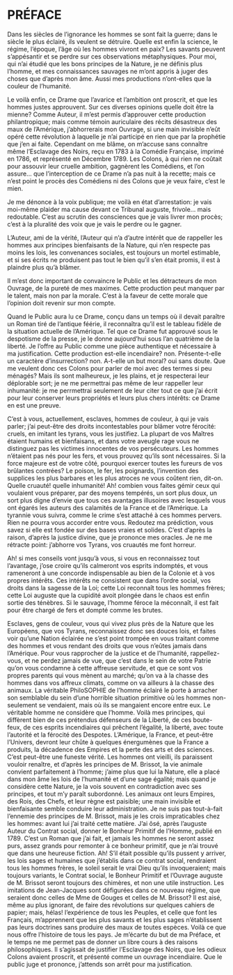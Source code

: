# PRÉFACE

Dans les siècles de l’ignorance les hommes se sont fait la guerre; dans le siècle le plus éclairé, ils veulent se détruire. Quelle est enfin la science, le régime, l’époque, l’âge où les hommes vivront en paix? Les savants peuvent s’appésantir et se perdre sur ces observations métaphysiques. Pour moi, qui n’ai étudié que les bons principes de la Nature, je ne définis plus l’homme, et mes connaissances sauvages ne m’ont appris à juger des choses que d’après mon âme. Aussi mes productions n’ont-elles que la couleur de l’humanité.

Le voilà enfin, ce Drame que l’avarice et l’ambition ont proscrit, et que les hommes justes approuvent. Sur ces diverses opinions quelle doit être la mienne? Comme Auteur, il m’est permis d’approuver cette production philantropique; mais comme témoin auriculaire des récits désastreux des maux de l’Amérique, j’abhorrerais mon Ouvrage, si une main invisible n’eût opéré cette révolution à laquelle je n’ai participé en rien que par la prophétie que j’en ai faite. Cependant on me blâme, on m’accuse sans connaître même l’Esclavage des Noirs, reçu en 1783 à la Comédie Française, imprimé en 1786, et représenté en Décembre 1789. Les Colons, à qui rien ne coûtait pour assouvir leur cruelle ambition, gagnèrent les Comédiens, et l’on assure... que l’interception de ce Drame n’a pas nuit à la recette; mais ce n’est point le procès des Comédiens ni des Colons que je veux faire, c’est le mien.

Je me dénonce à la voix publique; me voilà en état d’arrestation: je vais moi-même plaider ma cause devant ce Tribunal auguste, frivole... mais redoutable. C’est au scrutin des consciences que je vais livrer mon procès; c’est à la pluralité des voix que je vais le perdre ou le gagner.

L’Auteur, ami de la vérité, l’Auteur qui n’a d’autre intérêt que de rappeller les hommes aux principes bienfaisants de la Nature, qui n’en respecte pas moins les lois, les convenances sociales, est toujours un mortel estimable, et si ses écrits ne produisent pas tout le bien qu’il s’en était promis, il est à plaindre plus qu’à blâmer.

Il m’est donc important de convaincre le Public et les détracteurs de mon Ouvrage, de la pureté de mes maximes. Cette production peut manquer par le talent, mais non par la morale. C’est à la faveur de cette morale que l’opinion doit revenir sur mon compte.

Quand le Public aura lu ce Drame, conçu dans un temps où il devait paraître un Roman tiré de l’antique féérie, il reconnaîtra qu’il est le tableau fidèle de la situation actuelle de l’Amérique. Tel que ce Drame fut approuvé sous le despotisme de la presse, je le donne aujourd’hui sous l’an quatrième de la liberté. Je l’offre au Public comme une pièce authentique et nécessaire à ma justification. Cette production est-elle incendiaire? non. Présente-t-elle un caractère d’insurrection? non. A-t-elle un but moral? oui sans doute. Que me veulent donc ces Colons pour parler de moi avec des termes si peu ménagés? Mais ils sont malheureux, je les plains, et je respecterai leur déplorable sort; je ne me permettrai pas même de leur rappeller leur inhumanité: je me perrmettrai seulement de leur citer tout ce que j’ai écrit pour leur conserver leurs propriétés et leurs plus chers intérêts: ce Drame en est une preuve.

C’est à vous, actuellement, esclaves, hommes de couleur, à qui je vais parler; j’ai peut-être des droits incontestables pour blâmer votre férocité: cruels, en imitant les tyrans, vous les justifiez. La plupart de vos Maîtres étaient humains et bienfaisans, et dans votre aveugle rage vous ne distinguez pas les victimes innocentes de vos persécuteurs. Les hommes n’étaient pas nés pour les fers, et vous prouvez qu’ils sont nécessaires. Si la force majeure est de votre côté, pourquoi exercer toutes les fureurs de vos brûlantes contrées? Le poison, le fer, les poignards, l’invention des supplices les plus barbares et les plus atroces ne vous coûtent rien, dit-on. Quelle cruauté! quelle inhumanité! Ah! combien vous faites gémir ceux qui voulaient vous préparer, par des moyens tempérés, un sort plus doux, un sort plus digne d’envie que tous ces avantages illusoires avec lesquels vous ont égarés les auteurs des calamités de la France et de l’Amérique. La tyrannie vous suivra, comme le crime s’est attaché à ces hommes pervers. Rien ne pourra vous accorder entre vous. Redoutez ma prédiction, vous savez si elle est fondée sur des bases vraies et solides. C’est d’après la raison, d’après la justice divine, que je prononce mes oracles. Je ne me rétracte point: j’abhorre vos Tyrans, vos cruautés me font horreur.

Ah! si mes conseils vont jusqu’à vous, si vous en reconnaissez tout l’avantage, j’ose croire qu’ils calmeront vos esprits indomptés, et vous rameneront à une concorde indispensable au bien de la Colonie et à vos propres intérêts. Ces intérêts ne consistent que dans l’ordre social, vos droits dans la sagesse de la Loi; cette Loi reconnaît tous les hommes frères; cette Loi auguste que la cupidité avoit plongée dans le chaos est enfin sortie des ténèbres. Si le sauvage, l’homme féroce la méconnaît, il est fait pour être chargé de fers et dompté comme les brutes.

Esclaves, gens de couleur, vous qui vivez plus près de la Nature que les Européens, que vos Tyrans, reconnaissez donc ses douces lois, et faites voir qu’une Nation éclairée ne s’est point trompée en vous traitant comme des hommes et vous rendant des droits que vous n’eûtes jamais dans l’Amérique. Pour vous rapprocher de la justice et de l’humanité, rappellez-vous, et ne perdez jamais de vue, que c’est dans le sein de votre Patrie qu’on vous condamne à cette affreuse servitude, et que ce sont vos propres parents qui vous mènent au marché; qu’on va à la chasse des hommes dans vos affreux climats, comme on va ailleurs à la chasse des animaux. La véritable PhiloSOPHIE de l’homme éclairé le porte à arracher son semblable du sein d’une horrible situation primitive où les hommes non-seulement se vendaient, mais où ils se mangaient encore entre eux. Le véritable homme ne considère que l’homme. Voilà mes principes, qui diffèrent bien de ces prétendus défenseurs de la Liberté, de ces boute-feux, de ces esprits incendiaires qui prêchent l’égalité, la liberté, avec toute l’autorité et la férocité des Despotes. L’Amérique, la France, et peut-être l’Univers, devront leur chûte à quelques énergumènes que la France a produits, la décadence des Empires et la perte des arts et des sciences. C’est peut-être une funeste vérité. Les hommes ont vieilli, ils paraissent vouloir renaître, et d’après les principes de M. Brissot, la vie animale convient parfaitement à l’homme; j’aime plus que lui la Nature, elle a placé dans mon âme les lois de l’humanité et d’une sage égalité; mais quand je considère cette Nature, je la vois souvent en contradiction avec ses principes, et tout m’y paraît subordonné. Les animaux ont leurs Empires, des Rois, des Chefs, et leur règne est paisible; une main invisible et bienfaisante semble conduire leur administration. Je ne suis pas tout-à-fait l’ennemie des principes de M. Brissot, mais je les crois impraticables chez les hommes: avant lui j’ai traité cette matière. J’ai ôsé, après l’auguste Auteur du Contrat social, donner le Bonheur Primitif de l’Homme, publié en 1789. C’est un Roman que j’ai fait, et jamais les hommes ne seront assez purs, assez grands pour remonter à ce bonheur primitif, que je n’ai trouvé que dans une heureuse fiction. Ah! S’il était possible qu’ils pussent y arriver, les lois sages et humaines que j’établis dans ce contrat social, rendraient tous les hommes frères, le soleil serait le vrai Dieu qu’ils invoqueraient; mais toujours variants, le Contrat social, le Bonheur Primitif et l’Ouvrage auguste de M. Brissot seront toujours des chimères, et non une utile instruction. Les imitations de Jean-Jacques sont défigurées dans ce nouveau régime, que seraient donc celles de Mme de Gouges et celles de M. Brissot? Il est aisé, même au plus ignorant, de faire des révolutions sur quelques cahiers de papier; mais, hélas! l’expérience de tous les Peuples, et celle que font les Français, m’apprennent que les plus savants et les plus sages n’établissent pas leurs doctrines sans produire des maux de toutes espèces. Voilà ce que nous offre l’histoire de tous les pays.
Je m’écarte du but de ma Préface, et le temps ne me permet pas de donner un libre cours à des raisons philosophiques. Il s’agissait de justifier l’Esclavage des Noirs, que les odieux Colons avaient proscrit, et présenté comme un ouvrage incendiaire. Que le public juge et prononce, j’attends son arrêt pour ma justification.
